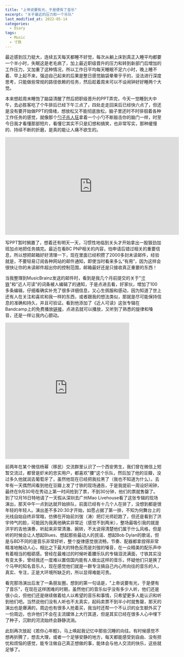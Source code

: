 ```yaml
---
title: "上帝说要有光，于是便有了音乐"
excerpt: "关于最近的压力和一个乐队"
last_modified_at: 2022-05-14
categories:
  - Diary
tags:
  - Music
  - 寸铁
---
```


最近感到压力挺大，连续五天每天都睡不好觉，每次从躺上床到真正入睡平均都要一个半小时，失眠这是老毛病了，加上最近职级晋升的压力和转到新部门后增加的工作压力，又加重了这种情况，所以工作日平均每天睡眠不足六小时，晚上睡不着、早上起不来，强迫自己起来的后果是整日感觉脑袋晕晕乎乎的，没法进行深度思考，只能做些常规的路径依赖的任务，然后趁着周末可以不设闹钟好好睡两个大觉。

本来想趁周末睡饱了脑袋清醒了然后把职级晋升的PPT弄完，今天一觉睡到大中午，去必胜客吃了个牛排后已经下午三点了，四处走走回来后已经快六点了，但还是没有要开始做PPT的情绪，想放松又不能彻底放松，脑子里还时不时徘徊着各种工作任务的感觉，就像那个[勺子杀人狂](https://www.youtube.com/watch?v=9VDvgL58h_Y)拿着一个小勺不断敲击你的脑门一样，时至今日我才看懂那部短片，看懂它其实不只是幻想和搞笑，也非常写实，那种缓慢的、持续不断的折磨，是真的能让人痛不欲生的。

<iframe width="560" height="315" src="https://www.youtube.com/embed/9VDvgL58h_Y" title="YouTube video player" frameborder="0" allow="accelerometer; autoplay; clipboard-write; encrypted-media; gyroscope; picture-in-picture" allowfullscreen></iframe>

写PPT暂时搁置了，想着还有明天一天，习惯性地临到关头才开始拿出一股狠劲加班加点地把任务搞完。最近在看BC PNP相关的内容，怕申请后错过相关的重要信息，所以想把邮箱好好清理一下，现在里面已经积攒了2000多封未读邮件，经验就是，不要轻易订阅各种网站的邮件通知，即使当时看来多么“有用”，因为这样会很快让你的未读邮件超出你的控制范围，邮箱最好还是只接收真正重要的东西！

当我整理到MusicBrainz发送的邮件时，看到是我几个月前提交的关于"[寸铁](https://musicbrainz.org/artist/02a6171e-495c-4cc2-a5b1-acf17e2ab3a5/edits)"和"近人可读"的词条被人编辑了的通知，于是点进去看，好家伙，增加了100多条编辑，仔细看确实补充了很多详细信息，又心生佩服和感动，因为知道了世上还有人在关注和喜欢和我一样的东西，或者跟我的想法类似，那就是尽可能保持信息的准确和持久，并且可验证。看到他添加了《近人可读》这张专辑在Bandcamp上的免费播放[链接](https://indieworks.bandcamp.com/album/--226)，点进去就可以播放，又听到了熟悉的旋律和嗓音，还是一样让我内心颤动。

<iframe style="border: 0; width: 400px; height: 439px;" src="https://bandcamp.com/EmbeddedPlayer/album=995644409/size=large/bgcol=181a1b/linkcol=056cc4/artwork=small/transparent=true/" seamless><a href="https://indieworks.bandcamp.com/album/--226">近人可讀 by 寸鐵</a></iframe>

前两年在某个微信杨幂（移民）交流群里认识了一个西安男生，我们曾在微信上短暂交流过，都曾是虾米的忠实用户，都喜欢"腰"这个乐队，然后加了他的豆瓣，没过多久他就润去葡萄牙了，虽然他现在已经把我拉黑了（我也不知道为什么）。去年有一天偶然间看到他在豆瓣上发了寸铁的现场通告，于是我提前一周设好闹钟，最终在9月30号在秀动上第一时间抢到了票，不到30分钟，他们的票就售罄了。到了12月16日特地请了一天假从深圳去广州Mao Livehouse看了这张专辑的现场演出，那天中午一点到达就开始排队，前面已经有十几个人在排了，没想到都是很年轻的年轻人。演出差不多20:30才开始，如愿占据了第一排，不知为何舞台上的光线自始自终非常暗，仿佛在开始前刘弢（涛）把灯光师赶跑了，但还是看到了洪宇帅气的脸，可能因为我离他确实非常近（感觉不到两米），整场最吸引我的就是洪宇的吉他演奏，听起来非常清澈、婉转，不太说得清楚他们属于什么风格，但是听的时候会让人想起Blues、想起那些最动人的民谣、想起Bob Dylan的歌谣，但是与BD不同的是音乐非常好听，整个旋律感觉很流畅，节奏、配器都拿捏得非常精准地触动人心，相比之下最大的特色反而是刘弢的嗓音，在一众精美的配乐声中有着相当的粗砺感。曾经在最难过的时候听着腰乐队的专辑泪流满面，寸铁其实没有变太多，曾经我还一度难以置信国内能有人做出这样的音乐，怀疑他们只是换了个马甲的知名音乐人，现在感觉他们就是一群专注搞自己内心所向往的音乐的人，真实、专注，正是大环境所缺乏的，所以显得难能可贵。

看完那场演出后发了一条朋友圈，想到的第一句话是，"上帝说要有光，于是便有了音乐"，在现在这样困难的时期，虽然他们的音乐似乎没有多少人听，他们还是很小众，但他们还是继续做着给人以希望的音乐和事情，只希望更多人能认识和听到他们吧。当然说他们没有人听也不太真实，起码卖票不到半小时就售罄，那天的演出也是爆满的，周边也有很多人抢着买，我当时还帮一个不认识的女生额外买了一份周边，也许他们不会在主流媒体上大行其道，但是其实已经在很多人心中埋下了种子，沉默的河流始终会静静流淌。

此刻再次放起《若你心年輕》，马上唤起我记忆中那些沉睡的向往。有时候感觉不想再折腾了，想去大理，或者一个足够安静的地方，每天都能感受到自由、没有担忧和烦恼的感觉，能专注做自己真正想做的事，能体会与他人交流的快乐，这些就足够了。
